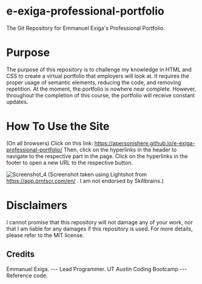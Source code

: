 # e-exiga-professional-portfolio
The Git Repository for Emmanuel Exiga's Professional Portfolio.

# Purpose
The purpose of this repository is to challenge my knowledge in HTML and CSS to create a virtual portfolio that employers will look at. It requires the proper usage of semantic elements, reducing the code, and removing repetition. At the moment, the portfolio is nowhere near complete. However, throughout the completion of this course, the portfolio will receive constant updates. 

# How To Use the Site
(On all browsers) Click on this link: https://apersonishere.github.io/e-exiga-professional-portfolio/ 
Then, click on the hyperlinks in the header to navigate to the respective part in the page. Click on the hyperlinks in the footer to open a new URL to the respective button.

![Screenshot_4](https://github.com/aPersonIsHere/e-exiga-professional-portfolio/assets/33707404/a4439368-cd91-473f-a31f-5a9ab5f39729)
(Screenshot taken using Lightshot from https://app.prntscr.com/en/ . I am not endorsed by Skillbrains.)

# Disclaimers
I cannot promise that this repository will not damage any of your work, nor that I am liable for any damages if this repository is used. For more details, please refer to the MIT license.

## Credits
Emmanuel Exiga. --- Lead Programmer.   UT Austin Coding Bootcamp   ---   Reference code.
